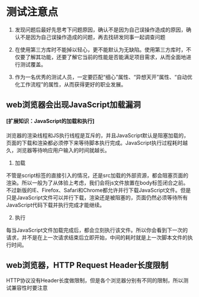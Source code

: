 # 测试注意点

1. 发现问题后最好先思考下问题原因，确认不是因为自己误操作造成的原因，确认不是因为自己误操作造成的问题，再去找研发同事一起调查问题

2. 在使用第三方库时不能掉以轻心，更不能默认为无缺陷。使用第三方库时，不仅要了解其功能，还要了解它当前的性能是否能满足项目需求，从而全面地进行测试覆盖。

3. 作为一名优秀的测试人员，一定要匹配“细心”属性、“异想天开”属性、“自动优化工作流程”的属性，从而获得更好的职业发展。

## web浏览器会出现JavaScript加载漏洞

#### [扩展知识：JavaScript的加载和执行]

浏览器的渲染线程和JS执行线程是互斥的，并且JavaScript默认是阻塞加载的，页面的下载和渲染都必须停下来等待脚本执行完成。JavaScript执行过程耗时越久，浏览器等待响应用户输入的时间就越长。

1. 加载

不管是script标签的直接引入的情况，还是src加载的外部资源，都会阻塞页面的渲染。所以一般为了从体验上考虑，我们会将js文件放置在body标签闭合之前。不过新版的IE、Firefox、Safari和Chrome都允许并行下载JavaScript文件。但是只是JavaScript文件可以并行下载，渲染还是被阻塞的，页面仍然必须等待所有JavaScript代码下载并执行完成才能继续。

2. 执行

每当JavaScript文件加载完成后，都会立刻执行该文件。所以你会看到下一次的请求，并不是在上一次请求结束后立即开始，中间的耗时就是上一次脚本文件的执行时间。

## web浏览器，HTTP Request Header长度限制

HTTP协议没有Header长度做限制，但是各个浏览器分别有不同的限制，所以测试兼容性时要注意